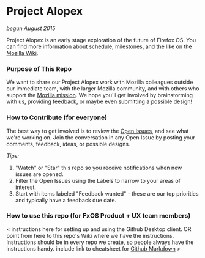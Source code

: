 # Project Alopex

*begun August 2015*

Project Alopex is an early stage exploration of the future of Firefox OS. You can find more information about schedule, milestones, and the like on the [Mozilla Wiki][1].


### Purpose of This Repo
We want to share our Project Alopex work with Mozilla colleagues outside our immediate team, with the larger Mozilla community, and with others who support the [Mozilla mission][2]. We hope you'll get involved by brainstorming with us, providing feedback, or maybe even submitting a possible design!


### How to Contribute (for everyone)
The best way to get involved is to review the [Open Issues][3], and see what we're working on. Join the conversation in any Open Issue by posting your comments, feedback, ideas, or possible designs.

_Tips:_ 
1. "Watch" or "Star" this repo so you receive notifications when new issues are opened.
2. Filter the Open Issues using the Labels to narrow to your areas of interest.
3. Start with items labeled "Feedback wanted" - these are our top priorities and typically have a feedback due date.


### How to use this repo (for FxOS Product + UX team members)
< instructions here for setting up and using the Github Desktop client. OR point from here to this repo's Wiki where we have the instructions. Instructions should be in every repo we create, so people always have the instructions handy. include link to cheatsheet for [Github Markdown][4] >


[1]: https://www.mozilla.org/en-US/mission/
[2]: https://wiki.mozilla.org/Firefox_OS/Alopex
[3]: https://github.com/fxos-product-design/alopex/issues
[4]: https://help.github.com/articles/markdown-basics/



